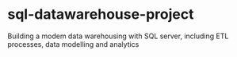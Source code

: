 # sql-datawarehouse-project
Building a modem data warehousing with SQL server, including ETL processes, data modelling and analytics 
